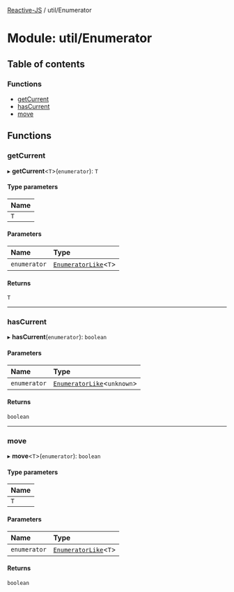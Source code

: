 [Reactive-JS](../README.md) / util/Enumerator

# Module: util/Enumerator

## Table of contents

### Functions

- [getCurrent](util_Enumerator.md#getcurrent)
- [hasCurrent](util_Enumerator.md#hascurrent)
- [move](util_Enumerator.md#move)

## Functions

### getCurrent

▸ **getCurrent**<`T`\>(`enumerator`): `T`

#### Type parameters

| Name |
| :------ |
| `T` |

#### Parameters

| Name | Type |
| :------ | :------ |
| `enumerator` | [`EnumeratorLike`](../interfaces/util.EnumeratorLike.md)<`T`\> |

#### Returns

`T`

___

### hasCurrent

▸ **hasCurrent**(`enumerator`): `boolean`

#### Parameters

| Name | Type |
| :------ | :------ |
| `enumerator` | [`EnumeratorLike`](../interfaces/util.EnumeratorLike.md)<`unknown`\> |

#### Returns

`boolean`

___

### move

▸ **move**<`T`\>(`enumerator`): `boolean`

#### Type parameters

| Name |
| :------ |
| `T` |

#### Parameters

| Name | Type |
| :------ | :------ |
| `enumerator` | [`EnumeratorLike`](../interfaces/util.EnumeratorLike.md)<`T`\> |

#### Returns

`boolean`
